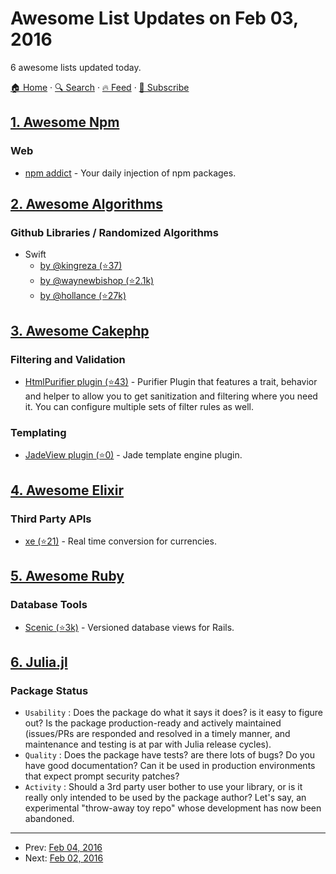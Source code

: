 # Awesome List Updates on Feb 03, 2016

6 awesome lists updated today.

[🏠 Home](/README.md) · [🔍 Search](https://test.trackawesomelist.com/search/) · [🔥 Feed](https://test.trackawesomelist.com/feed.xml) · [📮 Subscribe](https://trackawesomelist.us17.list-manage.com/subscribe?u=d2f0117aa829c83a63ec63c2f&id=36a103854c)



## [1. Awesome Npm](/content/sindresorhus/awesome-npm/README.md)

### Web

*   [npm addict](https://npmaddict.com) - Your daily injection of npm packages.

## [2. Awesome Algorithms](/content/tayllan/awesome-algorithms/README.md)

### Github Libraries / Randomized Algorithms

*   Swift
    *   [by @kingreza (⭐37)](https://github.com/kingreza/Swift-Algorithms-Strings-)
    *   [by @waynewbishop (⭐2.1k)](https://github.com/waynewbishop/SwiftStructures)
    *   [by @hollance (⭐27k)](https://github.com/hollance/swift-algorithm-club)

## [3. Awesome Cakephp](/content/FriendsOfCake/awesome-cakephp/README.md)

### Filtering and Validation

*   [HtmlPurifier plugin (⭐43)](https://github.com/burzum/cakephp-html-purifier) - Purifier Plugin that features a trait, behavior and helper to allow you to get sanitization and filtering where you need it. You can configure multiple sets of filter rules as well.

### Templating

*   [JadeView plugin (⭐0)](https://github.com/clthck/cakephp-jade) - Jade template engine plugin.

## [4. Awesome Elixir](/content/h4cc/awesome-elixir/README.md)

### Third Party APIs

*   [xe (⭐21)](https://github.com/paulodiniz/xe) - Real time conversion for currencies.

## [5. Awesome Ruby](/content/markets/awesome-ruby/README.md)

### Database Tools

*   [Scenic (⭐3k)](https://github.com/thoughtbot/scenic) - Versioned database views for Rails.

## [6. Julia.jl](/content/svaksha/Julia.jl/README.md)

### Package Status

*   `Usability` : Does the package do what it says it does? is it easy to figure out? Is the package production-ready and actively maintained (issues/PRs are responded and resolved in a timely manner, and maintenance and testing is at par with Julia release cycles).
*   `Quality` : Does the package have tests? are there lots of bugs? Do you have good documentation? Can it be used in production environments that expect prompt security patches?
*   `Activity` : Should a 3rd party user bother to use your library, or is it really only intended to be used by the package author? Let's say, an experimental "throw-away toy repo" whose development has now been abandoned.

---

- Prev: [Feb 04, 2016](/content/2016/02/04/README.md)
- Next: [Feb 02, 2016](/content/2016/02/02/README.md)